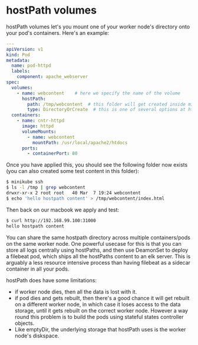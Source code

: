 # hostPath volumes

hostPath volumes let's you mount one of your worker node's directory onto your pod's containers. Here's an example:


```yaml 
---
apiVersion: v1
kind: Pod
metadata:
  name: pod-httpd
  labels:
    component: apache_webserver
spec:
  volumes:
    - name: webcontent    # here we specify the name of the volume
      hostPath:
        path: /tmp/webcontent  # this folder will get created inside minikube vm if it doesn't already exist. 
        type: DirectoryOrCreate  # this is one of several options at https://kubernetes.io/docs/concepts/storage/volumes/#hostpath
  containers:
    - name: cntr-httpd
      image: httpd
      volumeMounts:
        - name: webcontent
          mountPath: /usr/local/apache2/htdocs
      ports:
        - containerPort: 80
```

Once you have applied this, you should see the following folder now exists (you can also created some test content in this folder):

```bash
$ minikube ssh
$ ls -l /tmp | grep webcontent
drwxr-xr-x 2 root root   40 Mar  7 19:24 webcontent
$ echo 'hello hostpath content' > /tmp/webcontent/index.html
```

Then back on our macbook we apply and test:

```bash
$ curl http://192.168.99.100:31000
hello hostpath content
```


You can share the same hostpath directory across multiple containers/pods on the same worker node. One powerful usecase for this is that you can store all logs centrally using hostPaths, and then use DeamonSet to deploy a filebeat pod, which ships all the hostPaths content to an elk server. This is arguably a less resource intensive process than having filebeat as a sidecar container in all your pods. 

hostPath does have some limitations:

- if worker node dies, then all the data is lost with it. 
- if pod dies and gets rebuilt, then there's a good chance it will get rebuilt on a different worker node, in which case it loses access to the data storage, until it gets rebuilt on the correct worker node. However a way round this problem is to build the pods using stateful states controller objects.
- Like emptyDir, the underlying storage that hostPath uses is the worker node's diskspace. 